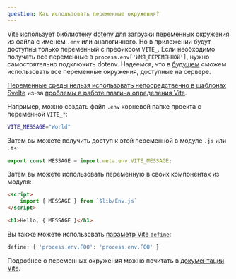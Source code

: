 ```yaml
---
question: Как использовать переменные окружения?
---
```


Vite использует библиотеку [dotenv](https://github.com/motdotla/dotenv) для загрузки переменных окружения из файла с именем `.env` или аналогичного. Но в приложении будут доступны только переменный с префиксом `VITE_`. Если необходимо получать все переменные в `process.env['ИМЯ_ПЕРЕМЕННОЙ']`, нужно самостоятельно подключить dotenv. Надеемся, что в [будущем](https://github.com/vitejs/vite/issues/3176) сможем использовать все переменные окружения, доступные на сервере.

[Переменные среды нельзя использовать непосредственно в шаблонах Svelte](https://github.com/sveltejs/kit/issues/720) из-за [проблемы в работе плагина определения Vite](https://github.com/vitejs/vite/issues/3176).

Например, можно создать файл `.env` корневой папке проекта с переменной `VITE_*`:

```sh
VITE_MESSAGE="World"
```

Затем вы можете получить доступ к этой переменной в модуле `.js` или` .ts`:

```js
export const MESSAGE = import.meta.env.VITE_MESSAGE;
```

Затем вы можете использовать переменную в своих компонентах из модуля:

```html
<script>
    import { MESSAGE } from `$lib/Env.js`
</script>

<h1>Hello, { MESSAGE }</h1>
```

Вы также можете использовать [параметр Vite `define`](https://vitejs.dev/config/#define):

```js
define: { 'process.env.FOO': 'process.env.FOO' }
```

Подробнее о переменных окружения можно почитать в [документации Vite](https://vitejs.dev/guide/env-and-mode.html#env-files).